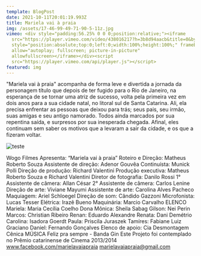 ```yaml
---
template: BlogPost
date: 2021-10-11T20:01:19.993Z
title: Mariela vai à praia
img: /assets/17-46-99-49-71-90-5-11z.jpg
vimeo: <div style="padding:56.25% 0 0 0;position:relative;"><iframe
  src="https://player.vimeo.com/video/438016217?h=3b8d94aacb&title=0&byline=0&portrait=0"
  style="position:absolute;top:0;left:0;width:100%;height:100%;" frameborder="0"
  allow="autoplay; fullscreen; picture-in-picture"
  allowfullscreen></iframe></div><script
  src="https://player.vimeo.com/api/player.js"></script>
featured: img
---
```

"Mariela vai à praia" acompanha de forma leve e divertida a jornada da personagem título que depois de ter fugido para o Rio de Janeiro, na esperança de se tornar uma atriz de sucesso, volta pela primeira vez em dois anos para a sua cidade natal, no litoral sul de Santa Catarina. Ali, ela precisa enfrentar as pessoas que deixou para trás; seus pais, seu irmão, suas amigas e seu antigo namorado. Todos ainda marcados por sua repentina saída, e surpresos por sua inesperada chegada. Afinal, eles continuam sem saber os motivos que a levaram a sair da cidade, e os que a fizeram voltar. 

![teste](/assets/011-voice.jpg "teste")

Wogo Filmes Apresenta: “Mariela vai à praia” Roteiro e Direção: Matheus Roberto Souza Assistente de direção: Adenor Gouvêa Continuísta: Munick Polli Direção de produção: Richard Valentini Produção executiva: Matheus Roberto Souza e Richard Valentini Diretor de fotografia: Danilo Rossi 1° Assistente de câmera: Allan César 2° Assistente de câmera: Carlos Lenine Direção de arte: Viviane Mayumi Assistente de arte: Carolina Alves Pacheco Maquiagem: Ariel Schloegel Direção de som: Cândido Gazzoni Microfonista: Lucas Tesser Elétrica: Irazê Bueno Maquinária: Marcio Carvalho ELENCO Mariela: Maria Cecília Coelho Dona Mônica: Sheila Sabag Gilson: Nei Perin Marcos: Christian Ribeiro Renan: Eduardo Alexandre Renata: Dani Demétrio Carolina: Isadora Goerdt Paula: Priscila Juraszek Tamíres: Fabiane Luiz Graciano Daniel: Fernando Gonçalves Elenco de apoio: Cia Desmontagem Cênica MÚSICA Feliz pra sempre - Banda Gin Este Projeto foi contemplado no Prêmio catarinense de Cinema 2013/2014 www.facebook.com/marielavaiapraia marielavaiapraia@gmail.com